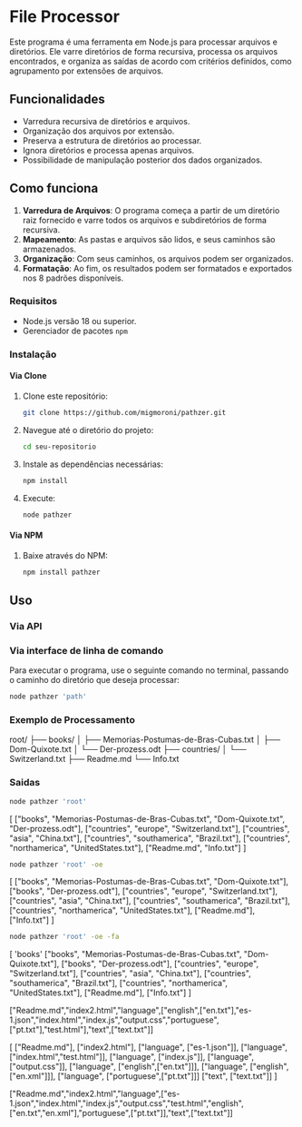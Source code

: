 # File Processor

Este programa é uma ferramenta em Node.js para processar arquivos e diretórios. Ele varre diretórios de forma recursiva, processa os arquivos encontrados, e organiza as saídas de acordo com critérios definidos, como agrupamento por extensões de arquivos.

## Funcionalidades

- Varredura recursiva de diretórios e arquivos.
- Organização dos arquivos por extensão.
- Preserva a estrutura de diretórios ao processar.
- Ignora diretórios e processa apenas arquivos.
- Possibilidade de manipulação posterior dos dados organizados.

## Como funciona

1. **Varredura de Arquivos**: O programa começa a partir de um diretório raiz fornecido e varre todos os arquivos e subdiretórios de forma recursiva.
2. **Mapeamento**: As pastas e arquivos são lidos, e seus caminhos são armazenados.
3. **Organização**: Com seus caminhos, os arquivos podem ser organizados.
4. **Formatação**: Ao fim, os resultados podem ser formatados e exportados nos 8 padrões disponíveis.

### Requisitos

- Node.js versão 18 ou superior.
- Gerenciador de pacotes `npm`

### Instalação

#### Via Clone

1. Clone este repositório:
    ```bash
    git clone https://github.com/migmoroni/pathzer.git
    ```
2. Navegue até o diretório do projeto:
    ```bash
    cd seu-repositorio
    ```
3. Instale as dependências necessárias:
    ```bash
    npm install
    ```
4. Execute:
    ```bash
    node pathzer
    ```
#### Via NPM

1. Baixe através do NPM:
    ```bash
    npm install pathzer
    ```

## Uso

### Via API



### Via interface de linha de comando

Para executar o programa, use o seguinte comando no terminal, passando o caminho do diretório que deseja processar:

```bash
node pathzer 'path' 
```



### Exemplo de Processamento

root/
├── books/
│   ├── Memorias-Postumas-de-Bras-Cubas.txt
│   ├── Dom-Quixote.txt
│   └── Der-prozess.odt
├── countries/
│   └── Switzerland.txt
├── Readme.md
└── Info.txt

### Saidas

```bash
node pathzer 'root'
```

[
    ["books", "Memorias-Postumas-de-Bras-Cubas.txt", "Dom-Quixote.txt", "Der-prozess.odt"],
    ["countries", "europe", "Switzerland.txt"],
    ["countries", "asia", "China.txt"],
    ["countries", "southamerica", "Brazil.txt"],
    ["countries", "northamerica", "UnitedStates.txt"],
    ["Readme.md", "Info.txt"]
]

```bash
node pathzer 'root' -oe
```

[
    ["books", "Memorias-Postumas-de-Bras-Cubas.txt", "Dom-Quixote.txt"],
    ["books", "Der-prozess.odt"],
    ["countries", "europe", "Switzerland.txt"],
    ["countries", "asia", "China.txt"],
    ["countries", "southamerica", "Brazil.txt"],
    ["countries", "northamerica", "UnitedStates.txt"],
    ["Readme.md"],
    ["Info.txt"]
]

```bash
node pathzer 'root' -oe -fa
```

[
    'books'
    ["books", "Memorias-Postumas-de-Bras-Cubas.txt", "Dom-Quixote.txt"],
    ["books", "Der-prozess.odt"],
    ["countries", "europe", "Switzerland.txt"],
    ["countries", "asia", "China.txt"],
    ["countries", "southamerica", "Brazil.txt"],
    ["countries", "northamerica", "UnitedStates.txt"],
    ["Readme.md"],
    ["Info.txt"]
]

["Readme.md","index2.html","language",["english",["en.txt"],"es-1.json","index.html","index.js","output.css","portuguese",["pt.txt"],"test.html"],"text",["text.txt"]]

[
    ["Readme.md"],
    ["index2.html"],
    ["language", ["es-1.json"]],
    ["language", ["index.html","test.html"]],
    ["language", ["index.js"]],
    ["language", ["output.css"]],
    ["language", ["english",["en.txt"]]],
    ["language", ["english",["en.xml"]]],
    ["language", ["portuguese",["pt.txt"]]]
    ["text", ["text.txt"]]
]


["Readme.md","index2.html","language",["es-1.json","index.html","index.js","output.css","test.html","english",["en.txt","en.xml"],"portuguese",["pt.txt"]],"text",["text.txt"]]